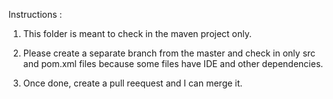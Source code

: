 Instructions : 

1. This folder is meant to check in the maven project only.

2. Please create a separate branch from the master and check in only src and pom.xml files because some files have IDE and other dependencies.

3. Once done, create a pull reequest and I can merge it.